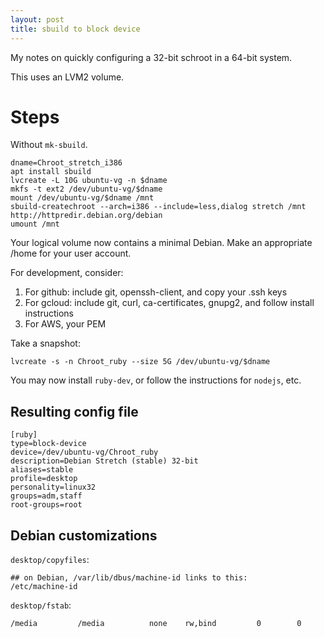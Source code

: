 ```yaml
---
layout: post
title: sbuild to block device
---
```



<div class="message">
  My notes on quickly configuring a 32-bit schroot in a 64-bit system.
</div>

This uses an LVM2 volume.

# Steps

Without `mk-sbuild`.

```
dname=Chroot_stretch_i386
apt install sbuild
lvcreate -L 10G ubuntu-vg -n $dname
mkfs -t ext2 /dev/ubuntu-vg/$dname
mount /dev/ubuntu-vg/$dname /mnt
sbuild-createchroot --arch=i386 --include=less,dialog stretch /mnt http://httpredir.debian.org/debian
umount /mnt
```

Your logical volume now contains a minimal Debian. Make an appropriate /home for your user account.

For development, consider:

1. For github: include git, openssh-client, and copy your .ssh keys
1. For gcloud: include git, curl, ca-certificates, gnupg2, and follow install instructions
1. For AWS, your PEM

Take a snapshot:

`lvcreate -s -n Chroot_ruby --size 5G /dev/ubuntu-vg/$dname`

You may now install `ruby-dev`, or follow the instructions for `nodejs`, etc.

## Resulting config file

```
[ruby]
type=block-device
device=/dev/ubuntu-vg/Chroot_ruby
description=Debian Stretch (stable) 32-bit
aliases=stable
profile=desktop
personality=linux32
groups=adm,staff
root-groups=root
```

## Debian customizations

`desktop/copyfiles`:
```
## on Debian, /var/lib/dbus/machine-id links to this:
/etc/machine-id
```

`desktop/fstab`:
```
/media         /media          none    rw,bind         0        0
```
